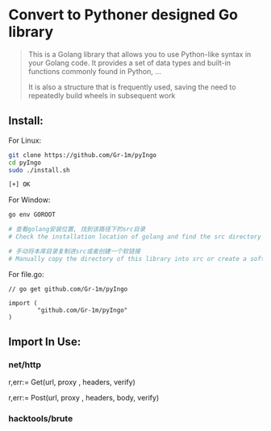 
# Convert to Pythoner designed Go library

> This is a Golang library that allows you to use Python-like syntax in your Golang code.
> It provides a set of data types and built-in functions commonly found in Python, …
>
> It is also a structure that is frequently used, saving the need to repeatedly build wheels in subsequent work


## Install:

For Linux: 
```bash
git clone https://github.com/Gr-1m/pyIngo
cd pyIngo
sudo ./install.sh

[+] OK
```

For Window:
```powershell
go env GOROOT

# 查看golang安装位置, 找到该路径下的src目录
# Check the installation location of golang and find the src directory under that path

# 手动将本库目录复制进src或者创建一个软链接
# Manually copy the directory of this library into src or create a soft link
```

For file.go:
```golang
// go get github.com/Gr-1m/pyIngo

import (
        "github.com/Gr-1m/pyIngo"
)
```


## Import In Use:


### net/http

r,err:= Get(url, proxy , headers, verify)

r,err:= Post(url, proxy , headers, body, verify)



### hacktools/brute

